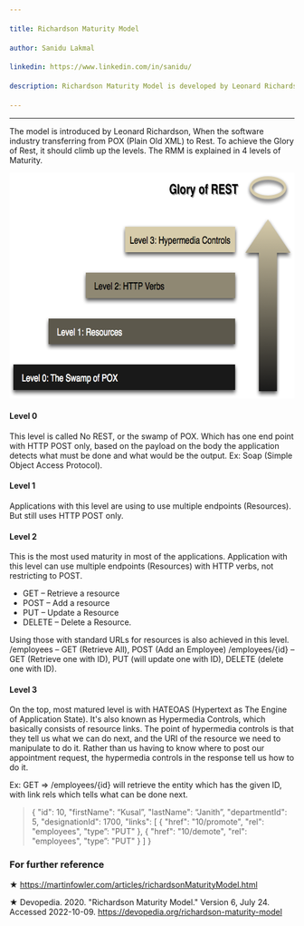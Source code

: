 ```yaml
---

title: Richardson Maturity Model

author: Sanidu Lakmal

linkedin: https://www.linkedin.com/in/sanidu/

description: Richardson Maturity Model is developed by Leonard Richardson, that breaks down the principal elements of a REST approach into three steps. These introduce resources, http verbs, and hypermedia controls.

---
```

___
The model is introduced by Leonard Richardson, When the software industry transferring from POX (Plain Old XML) to Rest.
To achieve the Glory of Rest, it should climb up the levels. The RMM is explained in 4 levels of Maturity.

<img src="/img/sl_1_2022_12_02.png" height="398 px" width="673 px"  />

#### **Level 0**

This level is called No REST, or the swamp of POX. Which has one end point with HTTP POST only, based on the payload on the body the application detects what must be done and what would be the output.
Ex: Soap (Simple Object Access Protocol).

#### **Level 1**

Applications with this level are using to use multiple endpoints (Resources). But still uses HTTP POST only.


#### **Level 2**
This is the most used maturity in most of the applications. Application with this level can use multiple endpoints (Resources) with HTTP verbs, not restricting to POST.
-	GET – Retrieve a resource
-	POST – Add a resource
-	PUT – Update a Resource
-	DELETE – Delete a Resource.

Using those with standard URLs for resources is also achieved in this level.
/employees – GET (Retrieve All), POST (Add an Employee)
/employees/{id} – GET (Retrieve one with ID), PUT (will update one with ID), DELETE (delete one with ID).

#### **Level 3**

On the top, most matured level is with HATEOAS (Hypertext as The Engine of Application State). It's also known as Hypermedia Controls, which basically consists of resource links.
The point of hypermedia controls is that they tell us what we can do next, and the URI of the resource we need to manipulate to do it. Rather than us having to know where to post our appointment request, the hypermedia controls in the response tell us how to do it.

Ex: GET => /employees/{id} will retrieve the entity which has the given ID, with link rels which tells what can be done next.

>{
    "id": 10,
    "firstName": “Kusal”,
    "lastName": “Janith”,
    "departmentId": 5,
    "designationId": 1700,
    "links": [
        {
            "href": "10/promote",
            "rel": "employees",
            "type”: "PUT"
        },
       {
            "href": "10/demote",
            "rel": "employees",
            "type”: "PUT"
        }
    ]
} 

>


### **For further reference**

★   https://martinfowler.com/articles/richardsonMaturityModel.html

★	Devopedia. 2020. "Richardson Maturity Model." Version 6, July 24. Accessed 2022-10-09. https://devopedia.org/richardson-maturity-model

